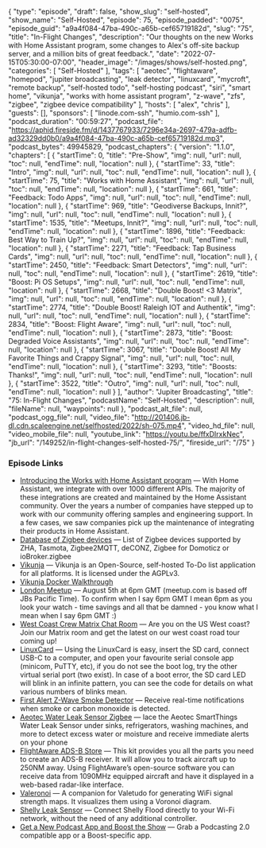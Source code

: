 {
  "type": "episode",
  "draft": false,
  "show_slug": "self-hosted",
  "show_name": "Self-Hosted",
  "episode": 75,
  "episode_padded": "0075",
  "episode_guid": "a9a4f084-47ba-490c-a65b-cef65719182d",
  "slug": "75",
  "title": "In-Flight Changes",
  "description": "Our thoughts on the new Works with Home Assistant program, some changes to Alex's off-site backup server, and a million bits of great feedback.",
  "date": "2022-07-15T05:30:00-07:00",
  "header_image": "/images/shows/self-hosted.png",
  "categories": [
    "Self-Hosted"
  ],
  "tags": [
    "aeotec",
    "flightaware",
    "homepod",
    "jupiter broadcasting",
    "leak detector",
    "linuxcard",
    "mycroft",
    "remote backup",
    "self-hosted todo",
    "self-hosting podcast",
    "siri",
    "smart home",
    "vikunja",
    "works with home assistant program",
    "z-wave",
    "zfs",
    "zigbee",
    "zigbee device compatibility"
  ],
  "hosts": [
    "alex",
    "chris"
  ],
  "guests": [],
  "sponsors": [
    "linode.com-ssh",
    "humio.com-ssh"
  ],
  "podcast_duration": "00:59:27",
  "podcast_file": "https://aphid.fireside.fm/d/1437767933/7296e34a-2697-479a-adfb-ad32329dd0b0/a9a4f084-47ba-490c-a65b-cef65719182d.mp3",
  "podcast_bytes": 49945829,
  "podcast_chapters": {
    "version": "1.1.0",
    "chapters": [
      {
        "startTime": 0,
        "title": "Pre-Show",
        "img": null,
        "url": null,
        "toc": null,
        "endTime": null,
        "location": null
      },
      {
        "startTime": 33,
        "title": "Intro",
        "img": null,
        "url": null,
        "toc": null,
        "endTime": null,
        "location": null
      },
      {
        "startTime": 75,
        "title": "Works with Home Assistant",
        "img": null,
        "url": null,
        "toc": null,
        "endTime": null,
        "location": null
      },
      {
        "startTime": 661,
        "title": "Feedback: Todo Apps",
        "img": null,
        "url": null,
        "toc": null,
        "endTime": null,
        "location": null
      },
      {
        "startTime": 969,
        "title": "Geodiverse Backups, Innit?",
        "img": null,
        "url": null,
        "toc": null,
        "endTime": null,
        "location": null
      },
      {
        "startTime": 1535,
        "title": "Meetups, Innit?",
        "img": null,
        "url": null,
        "toc": null,
        "endTime": null,
        "location": null
      },
      {
        "startTime": 1896,
        "title": "Feedback: Best Way to Train Up?",
        "img": null,
        "url": null,
        "toc": null,
        "endTime": null,
        "location": null
      },
      {
        "startTime": 2271,
        "title": "Feedback: Tap Business Cards",
        "img": null,
        "url": null,
        "toc": null,
        "endTime": null,
        "location": null
      },
      {
        "startTime": 2450,
        "title": "Feedback: Smart Detectors",
        "img": null,
        "url": null,
        "toc": null,
        "endTime": null,
        "location": null
      },
      {
        "startTime": 2619,
        "title": "Boost: Pi OS Setups",
        "img": null,
        "url": null,
        "toc": null,
        "endTime": null,
        "location": null
      },
      {
        "startTime": 2668,
        "title": "Double Boost! <3 Matrix",
        "img": null,
        "url": null,
        "toc": null,
        "endTime": null,
        "location": null
      },
      {
        "startTime": 2774,
        "title": "Double Boost! Raleigh IOT and Authentik",
        "img": null,
        "url": null,
        "toc": null,
        "endTime": null,
        "location": null
      },
      {
        "startTime": 2834,
        "title": "Boost: Flight Aware",
        "img": null,
        "url": null,
        "toc": null,
        "endTime": null,
        "location": null
      },
      {
        "startTime": 2873,
        "title": "Boost: Degraded Voice Assistants",
        "img": null,
        "url": null,
        "toc": null,
        "endTime": null,
        "location": null
      },
      {
        "startTime": 3067,
        "title": "Double Boost! All My Favorite Things and Crappy Signal",
        "img": null,
        "url": null,
        "toc": null,
        "endTime": null,
        "location": null
      },
      {
        "startTime": 3293,
        "title": "Boosts: Thanks!",
        "img": null,
        "url": null,
        "toc": null,
        "endTime": null,
        "location": null
      },
      {
        "startTime": 3522,
        "title": "Outro",
        "img": null,
        "url": null,
        "toc": null,
        "endTime": null,
        "location": null
      }
    ],
    "author": "Jupiter Broadcasting",
    "title": "75: In-Flight Changes",
    "podcastName": "Self-Hosted",
    "description": null,
    "fileName": null,
    "waypoints": null
  },
  "podcast_alt_file": null,
  "podcast_ogg_file": null,
  "video_file": "http://201406.jb-dl.cdn.scaleengine.net/selfhosted/2022/sh-075.mp4",
  "video_hd_file": null,
  "video_mobile_file": null,
  "youtube_link": "https://youtu.be/ffxDIrxkNec",
  "jb_url": "/149252/in-flight-changes-self-hosted-75/",
  "fireside_url": "/75"
}


### Episode Links

  * [Introducing the Works with Home Assistant program](https://www.home-assistant.io/blog/2022/07/12/partner-program/ "Introducing the Works with Home Assistant program") — With Home Assistant, we integrate with over 1000 different APIs. The majority of these integrations are created and maintained by the Home Assistant community. Over the years a number of companies have stepped up to work with our community offering samples and engineering support. In a few cases, we saw companies pick up the maintenance of integrating their products in Home Assistant.
  * [Database of Zigbee devices](https://zigbee.blakadder.com/ "Database of Zigbee devices") — List of Zigbee devices supported by ZHA, Tasmota, Zigbee2MQTT, deCONZ, Zigbee for Domoticz or ioBroker.zigbee 
  * [Vikunja](https://vikunja.io/ "Vikunja") — Vikunja is an Open-Source, self-hosted To-Do list application for all platforms. It is licensed under the AGPLv3.
  * [Vikunja Docker Walkthrough](https://vikunja.io/docs/docker-walkthrough/ "Vikunja Docker Walkthrough")
  * [London Meetup](https://www.meetup.com/jupiterbroadcasting/events/286056077/ "London Meetup") — August 5th at 6pm GMT (meetup.com is based off JBs Pacific Time). To confirm when I say 6pm GMT I mean 6pm as you look your watch - time savings and all that be damned - you know what I mean when I say 6pm GMT :) 
  * [West Coast Crew Matrix Chat Room](https://bit.ly/westcoastcrew "West Coast Crew Matrix Chat Room") — Are you on the US West coast? Join our Matrix room and get the latest on our west coast road tour coming up!
  * [LinuxCard](https://dmitry.gr/?r=05.Projects&proj=33.%20LinuxCard#_TOC_3cd960e7edc378fd94d8777b595ea515 "LinuxCard") — Using the LinuxCard is easy, insert the SD card, connect USB-C to a computer, and open your favourite serial console app (minicom, PuTTY, etc), if you do not see the boot log, try the other virtual serial port (two exist). In case of a boot error, the SD card LED will blink in an infinite pattern, you can see the code for details on what various numbers of blinks mean.
  * [First Alert Z-Wave Smoke Detector](https://www.amazon.com/gp/product/B08FFB233Y/ "First Alert Z-Wave Smoke Detector") — Receive real-time notifications when smoke or carbon monoxide is detected.
  * [Aeotec Water Leak Sensor Zigbee](https://www.amazon.com/Aeotec-SmartThings-Battery-Powered-Compatible/dp/B095TR9NYR/ref=sr_1_3?keywords=aeotec+leak+sensor&qid=1657758521&sprefix=Aeotec+leak+%2Caps%2C169&sr=8-3 "Aeotec Water Leak Sensor Zigbee") — lace the Aeotec SmartThings Water Leak Sensor under sinks, refrigerators, washing machines, and more to detect excess water or moisture and receive immediate alerts on your phone
  * [FlightAware ADS-B Store](https://flightaware.store/ "FlightAware ADS-B Store") — This kit provides you all the parts you need to create an ADS-B receiver. It will allow you to track aircraft up to 250NM away. Using FlightAware’s open-source software you can receive data from 1090MHz equipped aircraft and have it displayed in a web-based radar-like interface. 
  * [Valeronoi](https://github.com/ccoors/Valeronoi "Valeronoi") — A companion for Valetudo for generating WiFi signal strength maps. It visualizes them using a Voronoi diagram.
  * [Shelly Leak Sensor](https://shelly.cloud/products/shelly-flood-smart-home-automation-sensor/ "Shelly Leak Sensor") — Connect Shelly Flood directly to your Wi-Fi network, without the need of any additional controller.
  * [Get a New Podcast App and Boost the Show](https://podcastindex.org/apps?appTypes=app&elements=Value "Get a New Podcast App and Boost the Show") — Grab a Podcasting 2.0 compatible app or a Boost-specific app.


